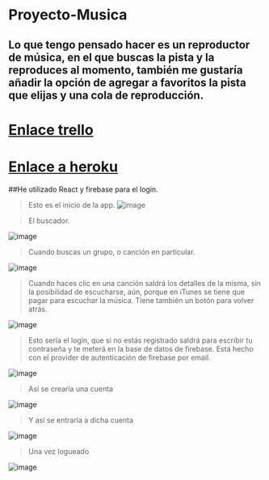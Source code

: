 # Proyecto-Musica

## Lo que tengo pensado hacer es un reproductor de música, en el que buscas la pista y la reproduces al momento, también me gustaría añadir la opción de agregar a favoritos la pista que elijas y una cola de reproducción.

# [Enlace trello](https://trello.com/b/J3rCUcIj/proyecto-gabri)


# [Enlace a heroku](https://proyecto-musica.herokuapp.com/)

##He utilizado React y firebase para el login.

>Esto es el inicio de la app.
![image](https://user-images.githubusercontent.com/56442515/110180968-17903980-7e0b-11eb-9869-2b9a0db6b569.png)


>El buscador.

![image](https://user-images.githubusercontent.com/56442515/110181040-38588f00-7e0b-11eb-8dda-9796e8fc38f0.png)


>Cuando buscas un grupo, o canción en particular.

![image](https://user-images.githubusercontent.com/56442515/110181081-52926d00-7e0b-11eb-959c-800ca4940cdd.png)


>Cuando haces clic en una canción saldrá los detalles de la misma, sin la posibilidad de escucharse, aún, porque en iTunes se tiene que pagar para escuchar la música.
Tiene también un botón para volver atrás.

![image](https://user-images.githubusercontent.com/56442515/110181192-8e2d3700-7e0b-11eb-8e38-4a48192ec3cf.png)


>Esto sería el login, que si no estás registrado saldrá para escribir tu contraseña y te meterá en la base de datos de firebase.
Está hecho con el provider de autenticación de firebase por email.

![image](https://user-images.githubusercontent.com/56442515/110181385-f845dc00-7e0b-11eb-9164-2b2430ddbed6.png)


>Así se crearía una cuenta

![image](https://user-images.githubusercontent.com/56442515/110181465-21ff0300-7e0c-11eb-9174-c11bd999f6d0.png)


>Y así se entraría a dicha cuenta

![image](https://user-images.githubusercontent.com/56442515/110181499-3f33d180-7e0c-11eb-9c2b-00654a1f5d41.png)


>Una vez logueado

![image](https://user-images.githubusercontent.com/56442515/110181520-507cde00-7e0c-11eb-8f3f-45416e7ac740.png)
